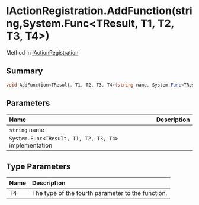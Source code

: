# IActionRegistration.AddFunction(string,System.Func<TResult, T1, T2, T3, T4>)

Method in [IActionRegistration](/api/csharp/yarn.unity.iactionregistration.md)

## Summary



```csharp
void AddFunction<TResult, T1, T2, T3, T4>(string name, System.Func<TResult, T1, T2, T3, T4> implementation);
```

## Parameters

|Name|Description|
|:---|:---|
|`string` name||
|`System.Func<TResult, T1, T2, T3, T4>` implementation||

## Type Parameters

|Name|Description|
|:---|:---|
|T4|The type of the fourth parameter to the function.|

